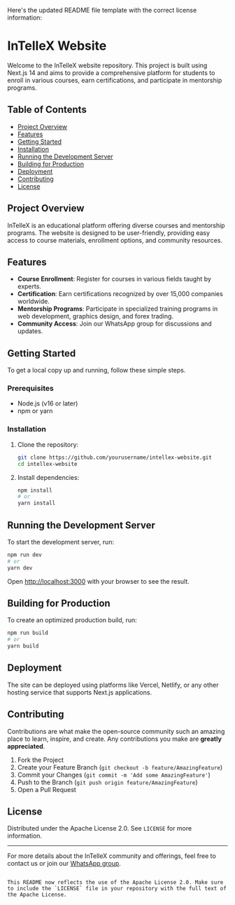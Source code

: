 Here's the updated README file template with the correct license information:

# InTelleX Website

Welcome to the InTelleX website repository. This project is built using Next.js 14 and aims to provide a comprehensive platform for students to enroll in various courses, earn certifications, and participate in mentorship programs.

## Table of Contents

- [Project Overview](#project-overview)
- [Features](#features)
- [Getting Started](#getting-started)
- [Installation](#installation)
- [Running the Development Server](#running-the-development-server)
- [Building for Production](#building-for-production)
- [Deployment](#deployment)
- [Contributing](#contributing)
- [License](#license)

## Project Overview

InTelleX is an educational platform offering diverse courses and mentorship programs. The website is designed to be user-friendly, providing easy access to course materials, enrollment options, and community resources.

## Features

- **Course Enrollment**: Register for courses in various fields taught by experts.
- **Certification**: Earn certifications recognized by over 15,000 companies worldwide.
- **Mentorship Programs**: Participate in specialized training programs in web development, graphics design, and forex trading.
- **Community Access**: Join our WhatsApp group for discussions and updates.

## Getting Started

To get a local copy up and running, follow these simple steps.

### Prerequisites

- Node.js (v16 or later)
- npm or yarn

### Installation

1. Clone the repository:
   ```bash
   git clone https://github.com/yourusername/intellex-website.git
   cd intellex-website
   ```

2. Install dependencies:
   ```bash
   npm install
   # or
   yarn install
   ```

## Running the Development Server

To start the development server, run:

```bash
npm run dev
# or
yarn dev
```

Open [http://localhost:3000](http://localhost:3000) with your browser to see the result.

## Building for Production

To create an optimized production build, run:

```bash
npm run build
# or
yarn build
```

## Deployment

The site can be deployed using platforms like Vercel, Netlify, or any other hosting service that supports Next.js applications.

## Contributing

Contributions are what make the open-source community such an amazing place to learn, inspire, and create. Any contributions you make are **greatly appreciated**.

1. Fork the Project
2. Create your Feature Branch (`git checkout -b feature/AmazingFeature`)
3. Commit your Changes (`git commit -m 'Add some AmazingFeature'`)
4. Push to the Branch (`git push origin feature/AmazingFeature`)
5. Open a Pull Request

## License

Distributed under the Apache License 2.0. See `LICENSE` for more information.

---

For more details about the InTelleX community and offerings, feel free to contact us or join our [WhatsApp group](https://chat.whatsapp.com/B78dGIwBlvM2vIlt34slxB).

```

This README now reflects the use of the Apache License 2.0. Make sure to include the `LICENSE` file in your repository with the full text of the Apache License.
